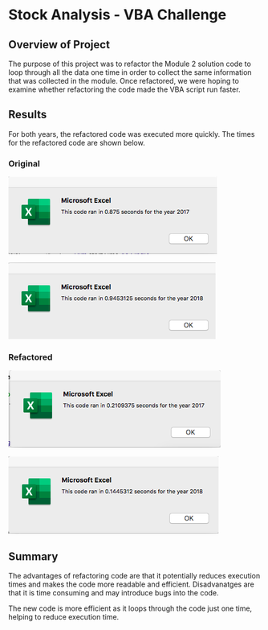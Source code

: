 # Stock Analysis - VBA Challenge

## Overview of Project
The purpose of this project was to refactor the Module 2 solution code to loop through all the data one time in order to collect the same information that was collected in the module.  Once refactored, we were hoping to examine whether refactoring the code made the VBA script run faster.  

## Results

For both years, the refactored code was executed more quickly.  The times for the refactored code are shown below. 

### Original

![png](resources/original_2017.png)

![png](resources/original_2018.png)

### Refactored

![png](resources/VBA_Challenge_2017.png)

![png](resources/VBA_Challenge_2018.png)

## Summary

The advantages of refactoring code are that it potentially reduces execution times and makes the code more readable and efficient.  Disadvanatges are that it is time consuming and may introduce bugs into the code. 

The new code is more efficient as it loops through the code just one time, helping to reduce execution time. 
